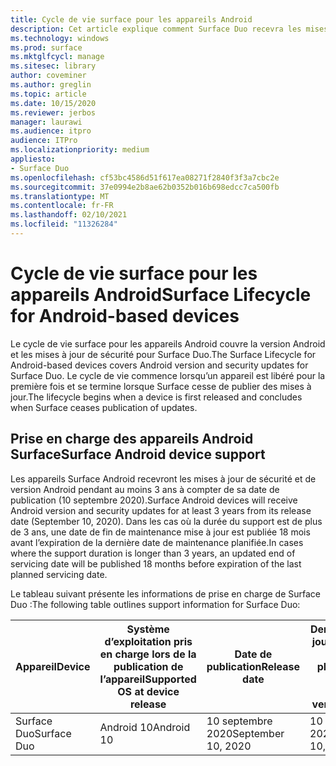 ```yaml
---
title: Cycle de vie surface pour les appareils Android
description: Cet article explique comment Surface Duo recevra les mises à jour de sécurité et de version Android pendant au moins 3 ans à partir de sa date de publication.
ms.technology: windows
ms.prod: surface
ms.mktglfcycl: manage
ms.sitesec: library
author: coveminer
ms.author: greglin
ms.topic: article
ms.date: 10/15/2020
ms.reviewer: jerbos
manager: laurawi
ms.audience: itpro
audience: ITPro
ms.localizationpriority: medium
appliesto:
- Surface Duo
ms.openlocfilehash: cf53bc4586d51f617ea08271f2840f3f3a7cbc2e
ms.sourcegitcommit: 37e0994e2b8ae62b0352b016b698edcc7ca500fb
ms.translationtype: MT
ms.contentlocale: fr-FR
ms.lasthandoff: 02/10/2021
ms.locfileid: "11326284"
---
```

# <span data-ttu-id="a5715-103">Cycle de vie surface pour les appareils Android</span><span class="sxs-lookup"><span data-stu-id="a5715-103">Surface Lifecycle for Android-based devices</span></span>

<span data-ttu-id="a5715-104">Le cycle de vie surface pour les appareils Android couvre la version Android et les mises à jour de sécurité pour Surface Duo.</span><span class="sxs-lookup"><span data-stu-id="a5715-104">The Surface Lifecycle for Android-based devices covers Android version and security updates for Surface Duo.</span></span> <span data-ttu-id="a5715-105">Le cycle de vie commence lorsqu’un appareil est libéré pour la première fois et se termine lorsque Surface cesse de publier des mises à jour.</span><span class="sxs-lookup"><span data-stu-id="a5715-105">The lifecycle begins when a device is first released and concludes when Surface ceases publication of updates.</span></span>

## <span data-ttu-id="a5715-106">Prise en charge des appareils Android Surface</span><span class="sxs-lookup"><span data-stu-id="a5715-106">Surface Android device support</span></span> 

<span data-ttu-id="a5715-107">Les appareils Surface Android recevront les mises à jour de sécurité et de version Android pendant au moins 3 ans à compter de sa date de publication (10 septembre 2020).</span><span class="sxs-lookup"><span data-stu-id="a5715-107">Surface Android devices will receive Android version and security updates for at least 3 years from its release date (September 10, 2020).</span></span> <span data-ttu-id="a5715-108">Dans les cas où la durée du support est de plus de 3 ans, une date de fin de maintenance mise à jour est publiée 18 mois avant l’expiration de la dernière date de maintenance planifiée.</span><span class="sxs-lookup"><span data-stu-id="a5715-108">In cases where the support duration is longer than 3 years, an updated end of servicing date will be published 18 months before expiration of the last planned servicing date.</span></span> 

<span data-ttu-id="a5715-109">Le tableau suivant présente les informations de prise en charge de Surface Duo :</span><span class="sxs-lookup"><span data-stu-id="a5715-109">The following table outlines support information for Surface Duo:</span></span>

| <span data-ttu-id="a5715-110">Appareil</span><span class="sxs-lookup"><span data-stu-id="a5715-110">Device</span></span>  | <span data-ttu-id="a5715-111">Système d’exploitation pris en charge lors de la publication de l’appareil</span><span class="sxs-lookup"><span data-stu-id="a5715-111">Supported OS at device release</span></span> | <span data-ttu-id="a5715-112">Date de publication</span><span class="sxs-lookup"><span data-stu-id="a5715-112">Release date</span></span>   | <span data-ttu-id="a5715-113">Dernière mise à jour de version d’Android planifiée</span><span class="sxs-lookup"><span data-stu-id="a5715-113">Last planned Android version update</span></span> | <span data-ttu-id="a5715-114">Dernière mise à jour de sécurité planifiée</span><span class="sxs-lookup"><span data-stu-id="a5715-114">Last planned security update</span></span> |
| ----------- | ------------------------------------------ | ------------------ | --------------------------------------- | -------------------------------- |
| <span data-ttu-id="a5715-115">Surface Duo</span><span class="sxs-lookup"><span data-stu-id="a5715-115">Surface Duo</span></span> | <span data-ttu-id="a5715-116">Android 10</span><span class="sxs-lookup"><span data-stu-id="a5715-116">Android 10</span></span>                                 | <span data-ttu-id="a5715-117">10 septembre 2020</span><span class="sxs-lookup"><span data-stu-id="a5715-117">September 10, 2020</span></span> | <span data-ttu-id="a5715-118">10 septembre 2023</span><span class="sxs-lookup"><span data-stu-id="a5715-118">September 10, 2023</span></span>                      | <span data-ttu-id="a5715-119">10 septembre 2023</span><span class="sxs-lookup"><span data-stu-id="a5715-119">September 10, 2023</span></span>               |

 
